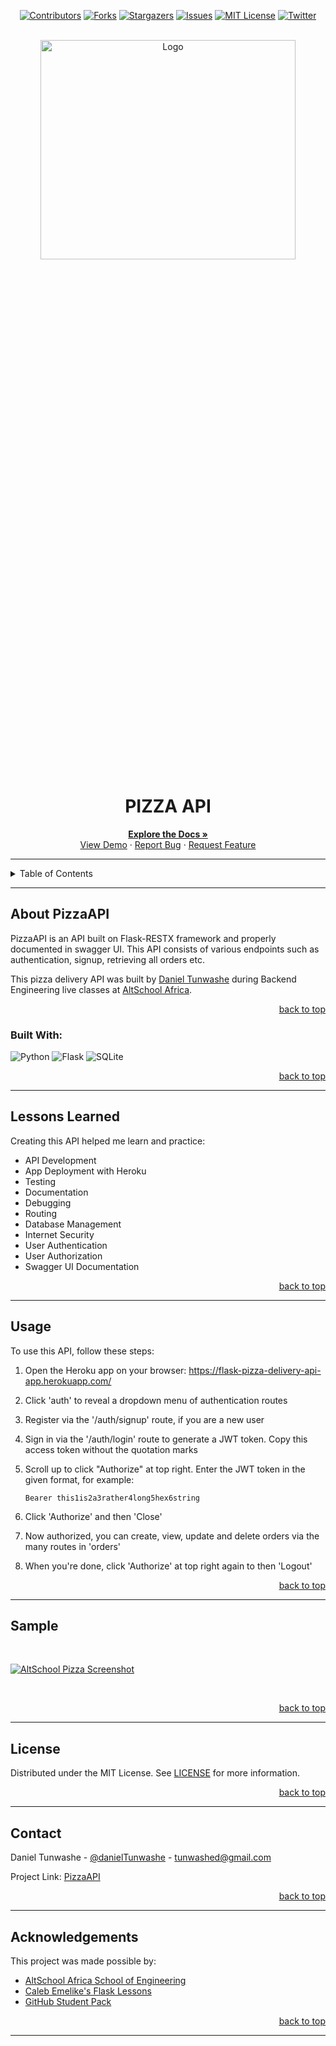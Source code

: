 <!-- Back to Top Navigation Anchor -->
<a name="readme-top"></a>

<!-- Project Shields -->
<div align="center">

  [![Contributors][contributors-shield]][contributors-url]
  [![Forks][forks-shield]][forks-url]
  [![Stargazers][stars-shield]][stars-url]
  [![Issues][issues-shield]][issues-url]
  [![MIT License][license-shield]][license-url]
  [![Twitter][twitter-shield]][twitter-url]
</div>

<!-- Project Logo -->
<br />
<div align="center">
  <a href="https://github.com/danielTunwashe/PizzaAPI">
    <img src="./Images/main-pic.jpeg" alt="Logo" width="90%" height="30%">
  </a>
</div>

<div align="center">
  <h1>PIZZA API</h1>
</div>

<div>
  <p align="center">
    <a href="https://github.com/danielTunwashe/PizzaAPI/issues#readme"><strong>Explore the Docs »</strong></a>
    <br />
    <a href="https://flask-pizza-delivery-api-app.herokuapp.com/">View Demo</a>
    ·
    <a href="https://github.com/danielTunwashe/PizzaAPI/issues">Report Bug</a>
    ·
    <a href="https://github.com/danielTunwashe/PizzaAPI/issues">Request Feature</a>
  </p>
</div>

---

<!-- Table of Contents -->
<details>
  <summary>Table of Contents</summary>
  <ol>
    <li>
      <a href="#about-PizzaAPI">About PizzaAPI</a>
      <ul>
        <li><a href="#built-with">Built With</a></li>
      </ul>
    </li>
    <li><a href="#lessons-learned">Lessons Learned</a></li>
    <li><a href="#usage">Usage</a></li>    
    <li><a href="#sample">Sample</a></li>
    <li><a href="#license">License</a></li>
    <li><a href="#contact">Contact</a></li>
    <li><a href="#acknowledgements">Acknowledgements</a></li>
  </ol>
  <p align="right"><a href="#readme-top">back to top</a></p>
</details>

---

<!-- About the Blog -->
## About PizzaAPI

PizzaAPI is an API built on Flask-RESTX framework and properly documented in swagger UI. This API consists of various endpoints such as authentication, signup, retrieving all orders etc.

This pizza delivery API was built by <a href="https://www.github.com/danielTunwashe">Daniel Tunwashe</a> during Backend Engineering live classes at <a href="https://altschoolafrica.com/schools/engineering">AltSchool Africa</a>.

<p align="right"><a href="#readme-top">back to top</a></p>

### Built With:

![Python][python]
![Flask][flask]
![SQLite][sqlite]

<p align="right"><a href="#readme-top">back to top</a></p>

---
<!-- Lessons from the Project -->
## Lessons Learned

Creating this API helped me learn and practice:
* API Development
* App Deployment with Heroku
* Testing
* Documentation
* Debugging
* Routing
* Database Management
* Internet Security
* User Authentication
* User Authorization
* Swagger UI Documentation

<p align="right"><a href="#readme-top">back to top</a></p>

---

<!-- GETTING STARTED -->
## Usage

To use this API, follow these steps:

1. Open the Heroku app on your browser: https://flask-pizza-delivery-api-app.herokuapp.com/

2. Click 'auth' to reveal a dropdown menu of authentication routes

3. Register via the '/auth/signup' route, if you are a new user

4. Sign in via the '/auth/login' route to generate a JWT token. Copy this access token without the quotation marks

5. Scroll up to click "Authorize" at top right. Enter the JWT token in the given format, for example:
   ```
   Bearer this1is2a3rather4long5hex6string
   ```

6. Click 'Authorize' and then 'Close'

7. Now authorized, you can create, view, update and delete orders via the many routes in 'orders'

8. When you're done, click 'Authorize' at top right again to then 'Logout'

<p align="right"><a href="#readme-top">back to top</a></p>

---

<!-- Sample Screenshot -->
## Sample

<br />

[![AltSchool Pizza Screenshot][altschool-pizza-screenshot]](https://github.com/danielTunwashe/PizzaAPI/blob/main/Images/sample.png)

<br/>

<p align="right"><a href="#readme-top">back to top</a></p>

---

<!-- License -->
## License

Distributed under the MIT License. See <a href="https://github.com/danielTunwashe/PizzaAPI/blob/main/LICENSE">LICENSE</a> for more information.

<p align="right"><a href="#readme-top">back to top</a></p>

---

<!-- Contact -->
## Contact

Daniel Tunwashe - [@danielTunwashe](https://twitter.com/DTunwashe) - tunwashed@gmail.com

Project Link: [PizzaAPI](https://github.com/danielTunwashe/PizzaAPI)

<p align="right"><a href="#readme-top">back to top</a></p>

---

<!-- Acknowledgements -->
## Acknowledgements

This project was made possible by:

* [AltSchool Africa School of Engineering](https://altschoolafrica.com/schools/engineering)
* [Caleb Emelike's Flask Lessons](https://github.com/CalebEmelike)
* [GitHub Student Pack](https://education.github.com/globalcampus/student)

<p align="right"><a href="#readme-top">back to top</a></p>

---

<!-- Markdown Links & Images -->
[contributors-shield]: https://img.shields.io/github/contributors/Ze-Austin/altschool-pizza.svg?style=for-the-badge
[contributors-url]: https://github.com/Ze-Austin/altschool-pizza/graphs/contributors
[forks-shield]: https://img.shields.io/github/forks/Ze-Austin/altschool-pizza.svg?style=for-the-badge
[forks-url]: https://github.com/Ze-Austin/altschool-pizza/network/members
[stars-shield]: https://img.shields.io/github/stars/Ze-Austin/altschool-pizza.svg?style=for-the-badge
[stars-url]: https://github.com/Ze-Austin/altschool-pizza/stargazers
[issues-shield]: https://img.shields.io/github/issues/Ze-Austin/altschool-pizza.svg?style=for-the-badge
[issues-url]: https://github.com/Ze-Austin/altschool-pizzaissues
[license-shield]: https://img.shields.io/github/license/Ze-Austin/altschool-pizza.svg?style=for-the-badge
[license-url]: https://github.com/Ze-Austin/altschool-pizza/blob/main/LICENSE.txt
[twitter-shield]: https://img.shields.io/badge/-@ze_austin-1ca0f1?style=for-the-badge&logo=twitter&logoColor=white&link=https://twitter.com/ze_austin
[twitter-url]: https://twitter.com/ze_austin
[altschool-pizza-screenshot]: https://github.com/Ze-Austin/altschool-pizza/blob/main/Images/screenshot.png
[python]: https://img.shields.io/badge/python-3670A0?style=for-the-badge&logo=python&logoColor=ffdd54
[flask]: https://img.shields.io/badge/flask-%23000.svg?style=for-the-badge&logo=flask&logoColor=white
[sqlite]: https://img.shields.io/badge/sqlite-%2307405e.svg?style=for-the-badge&logo=sqlite&logoColor=white
